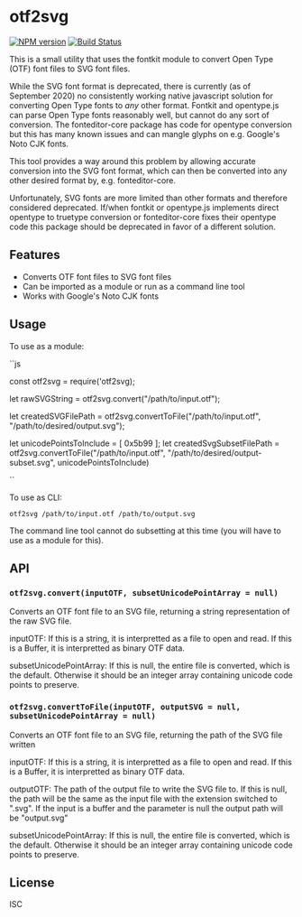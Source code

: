 # otf2svg


[![NPM version][npm-image]][npm-url]
[![Build Status][travis-image]][travis-url]

This is a small utility that uses the fontkit module to convert Open Type (OTF) font files to SVG font files.

While the SVG font format is deprecated, there is currently (as of September 2020) no consistently working native javascript 
solution for converting Open Type fonts to *any* other format. Fontkit and opentype.js can parse Open Type fonts reasonably well, 
but cannot do any sort of conversion. The fonteditor-core package has code for opentype conversion but this has many known issues
and can mangle glyphs on e.g. Google's Noto CJK fonts.

This tool provides a way around this problem by allowing accurate conversion into the SVG font format, which can then be converted
into any other desired format by, e.g. fonteditor-core.

Unfortunately, SVG fonts are more limited than other formats and therefore considered deprecated. If/when fontkit or opentype.js implements
direct opentype to truetype conversion or fonteditor-core fixes their opentype code this package should be deprecated in favor of a different solution. 

## Features
- Converts OTF font files to SVG font files
- Can be imported as a module or run as a command line tool
- Works with Google's Noto CJK fonts



## Usage

To use as a module:

``js

const otf2svg = require('otf2svg);

let rawSVGString = otf2svg.convert("/path/to/input.otf");

let createdSVGFilePath = otf2svg.convertToFile("/path/to/input.otf", "/path/to/desired/output.svg");

let unicodePointsToInclude = [ 0x5b99 ];
let createdSvgSubsetFilePath = otf2svg.convertToFile("/path/to/input.otf", "/path/to/desired/output-subset.svg", unicodePointsToInclude)

``

To use as CLI:


``
otf2svg /path/to/input.otf /path/to/output.svg
``

The command line tool cannot do subsetting at this time (you will have to use as a module for this).


## API

### `otf2svg.convert(inputOTF, subsetUnicodePointArray = null)`

Converts an OTF font file to an SVG file, returning a string representation of the raw SVG file.

inputOTF: If this is a string, it is interpretted as a file to open and read. If this is a Buffer, it is interpretted as binary OTF data.

subsetUnicodePointArray: If this is null, the entire file is converted, which is the default. Otherwise it should be an integer array containing unicode code points to preserve.

### `otf2svg.convertToFile(inputOTF, outputSVG = null, subsetUnicodePointArray = null)`

Converts an OTF font file to an SVG file, returning the path of the SVG file written

inputOTF: If this is a string, it is interpretted as a file to open and read. If this is a Buffer, it is interpretted as binary OTF data.

outputOTF: The path of the output file to write the SVG file to. If this is null, the path will be the same as the input file with the extension switched to 
".svg". If the input is a buffer and the parameter is null the  output path will be "output.svg"

subsetUnicodePointArray: If this is null, the entire file is converted, which is the default. Otherwise it should be an integer array containing unicode code points to preserve.

## License

ISC


[npm-url]: https://npmjs.org/package/otf2svg
[npm-image]: http://img.shields.io/npm/v/otf2svg.svg

[travis-url]: https://travis-ci.org/ericpaulbishop/otf2svg
[travis-image]: http://img.shields.io/travis/ericpaulbishop/otf2svg.svg

[downloads-image]: http://img.shields.io/npm/dm/otf2svg.svg
